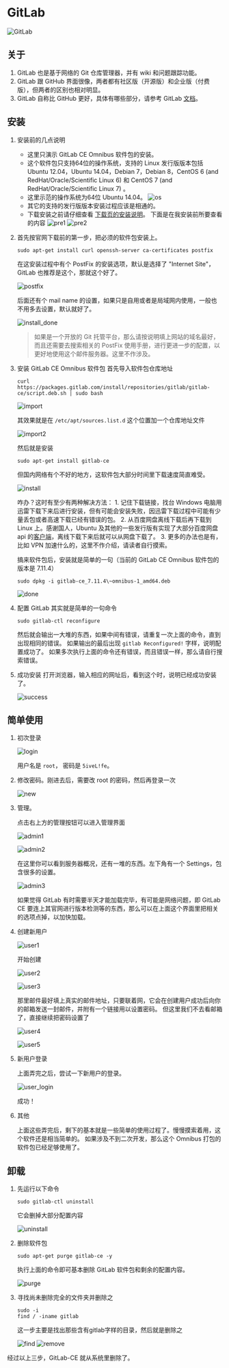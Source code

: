 # GitLab
![GitLab][6]
## 关于
1. GitLab 也是基于网络的 Git 仓库管理器，并有 wiki 和问题跟踪功能。
2. GitLab 跟 GitHub 界面很像，两者都有社区版（开源版）和企业版（付费版），但两者的区别也相对明显。
3. GitLab 自称比 GitHub 更好，具体有哪些部分，请参考 GitLab [文档][5]。

## 安装
1. 安装前的几点说明
    + 这里只演示 GitLab CE Omnibus 软件包的安装。
    + 这个软件包只支持64位的操作系统，支持的 Linux 发行版版本包括 Ubuntu 12.04，Ubuntu 14.04，Debian 7，Debian 8，CentOS 6 (and RedHat/Oracle/Scientific Linux 6) 和 CentOS 7 (and RedHat/Oracle/Scientific Linux 7) 。
    + 这里示范的操作系统为64位 Ubuntu 14.04。
     ![os][8]
    + 其它的支持的发行版版本安装过程应该是相通的。
    + 下载安装之前请仔细查看 [下载页的安装说明][7]。
      下面是在我安装前所要查看的内容
      ![pre1][9]
      ![pre2][10]

2. 首先按官网下载前的第一步，把必须的软件包安装上。
    ```
    sudo apt-get install curl openssh-server ca-certificates postfix
    ```

    在这安装过程中有个 PostFix 的安装选项，默认是选择了 "Internet Site"，GitLab 也推荐是这个，那就这个好了。

    ![postfix][11]

    后面还有个 mail name 的设置，如果只是自用或者是局域网内使用，一般也不用多去设置，默认就好了。

    ![install_done][12]

    >如果是一个开放的 Git 托管平台，那么请按说明填上网站的域名最好，而且还需要去搜索相关的 PostFix 使用手册，进行更进一步的配置，以更好地使用这个邮件服务器。这里不作涉及。

3. 安装 GitLab CE Omnibus 软件包
    首先导入软件包仓库地址
    ```
    curl https://packages.gitlab.com/install/repositories/gitlab/gitlab-ce/script.deb.sh | sudo bash
    ```
    ![import][13]

    其效果就是在 `/etc/apt/sources.list.d` 这个位置加一个仓库地址文件

    ![import2][14]

    然后就是安装
    ```
    sudo apt-get install gitlab-ce
    ```
    但国内网络有个不好的地方，这软件包大部分时间里下载速度简直难受。

	![install][15]

	咋办？这时有至少有两种解决方法：
		1. 记住下载链接，找台 Windows 电脑用迅雷下载下来后进行安装，但有可能会安装失败，因迅雷下载过程中可能有少量丢包或者高速下载已经有错误的包。
		2. 从百度网盘离线下载后再下载到 Linux 上。感谢国人，Ubuntu 及其他的一些发行版有实现了大部分百度网盘 api 的[客户端][16]，离线下载下来后就可以从网盘下载了。
		3. 更多的办法也是有，比如 VPN 加速什么的，这里不作介绍，请读者自行摸索。

	搞来软件包后，安装就是简单的一句（当前的 GitLab CE Omnibus 软件包的版本是 7.11.4）
	```
	sudo dpkg -i gitlab-ce_7.11.4\~omnibus-1_amd64.deb
	```

	![done][17]

4. 配置 GitLab
	其实就是简单的一句命令
	```
	sudo gitlab-ctl reconfigure
	```
	然后就会输出一大堆的东西，如果中间有错误，请重复一次上面的命令，直到出现相同的错误。
	如果输出的最后出现 `gitlab Reconfigured!` 字样，说明配置成功了。
	如果多次执行上面的命令还有错误，而且错误一样，那么请自行搜索错误。

5. 成功安装
	打开浏览器，输入相应的网址后，看到这个时，说明已经成功安装了。

	![success][18]


## 简单使用

1. 初次登录

	![login][19]

	用户名是 `root`， 密码是 `5iveL!fe`。

2. 修改密码。刚进去后，需要改 root 的密码，然后再登录一次

	![new][20]

3. 管理。

	点击右上方的管理按钮可以进入管理界面

	![admin1][21]

	![admin2][23]

	在这里你可以看到服务器概况，还有一堆的东西。左下角有一个 Settings，包含很多的设置。

	![admin3][22]

	如果觉得 GitLab 有时需要半天才能加载完毕，有可能是网络问题，即 GitLab CE 要连上其官网进行版本检测等的东西，那么可以在上面这个界面里把相关的选项点掉，以加快加载。

4. 创建新用户

	![user1][24]

	开始创建

	![user2][25]

	![user3][26]

	那里邮件最好填上真实的邮件地址，只要联着网，它会在创建用户成功后向你的邮箱发送一封邮件，并附有一个链接用以设置密码。
	但这里我们不去看邮箱了，直接继续把密码设置了

	![user4][27]

	![user5][28]

5. 新用户登录

	上面弄完之后，尝试一下新用户的登录。

	![user_login][29]

	成功！

6. 其他

	上面这些弄完后，剩下的基本就是一些简单的使用过程了。慢慢摸索着用，这个软件还是相当简单的。
	如果涉及不到二次开发，那么这个 Omnibus 打包的软件包已经足够使用了。


## 卸载
1. 先运行以下命令

	```
	sudo gitlab-ctl uninstall
	```
	它会删掉大部分配置内容

	![uninstall][1]

2. 删除软件包

	```
	sudo apt-get purge gitlab-ce -y
	```
	执行上面的命令即可基本删除 GitLab 软件包和剩余的配置内容。

	![purge][2]

3. 寻找尚未删除完全的文件夹并删除之
	```
	sudo -i
	find / -iname gitlab
	```
	这一步主要是找出那些含有gitlab字样的目录，然后就是删除之

	![find][3]
	![remove][4]

经过以上三步，GitLab-CE 就从系统里删除了。


[1]: images/gitlab/gitlab_uninstall.png
[2]: images/gitlab/gitlab_purge.png
[3]: images/gitlab/gitlab_find.png
[4]: images/gitlab/gitlab_remove.png
[5]: https://about.gitlab.com/better-than-github/
[6]: images/gitlab/gitlab.png
[7]: https://about.gitlab.com/downloads/
[8]: images/gitlab/gitlab_install_os.png
[9]: images/gitlab/gitlab_pre_one.png
[10]: images/gitlab/gitlab_pre_two.png
[11]: images/gitlab/gitlab_postfix.png
[12]: images/gitlab/gitlab_postfix2.png
[13]: images/gitlab/gitlab_import_repo.png
[14]: images/gitlab/gitlab_import_repo2.png
[15]: images/gitlab/gitlab_apt_install.png
[16]: https://github.com/LiuLang/bcloud-packages
[17]: images/gitlab/gitlab_install_done.png
[18]: images/gitlab/gitlab_success.png
[19]: images/gitlab/gitlab_login.png
[20]: images/gitlab/gitlab_new_pass.png
[21]: images/gitlab/gitlab_admin1.png
[22]: images/gitlab/gitlab_admin2.png
[23]: images/gitlab/gitlab_admin3.png
[24]: images/gitlab/gitlab_user1.png
[25]: images/gitlab/gitlab_user2.png
[26]: images/gitlab/gitlab_user3.png
[27]: images/gitlab/gitlab_user4.png
[28]: images/gitlab/gitlab_user5.png
[29]: images/gitlab/gitlab_user_login.png
